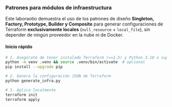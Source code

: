 ### Patrones para módulos de infraestructura

Este laboraotio demuestra el uso de los patrones de diseño **Singleton, Factory, Prototype, Builder y Composite** para generar configuraciones de Terraform **exclusivamente locales** (`null_resource` + `local_file`), sin depender de ningún proveedor en la nube ni de Docker.

#### Inicio rápido

```bash
# 1. Asegúrate de tener instalado Terraform (>=1.5) y Python 3.10 o superior.
python -m venv .venv && source .venv/bin/activate  # opcional
pip install --upgrade pip

# 2. Genera la configuración JSON de Terraform
python generate_infra.py

# 3. Aplica localmente
terraform init
terraform apply
````

